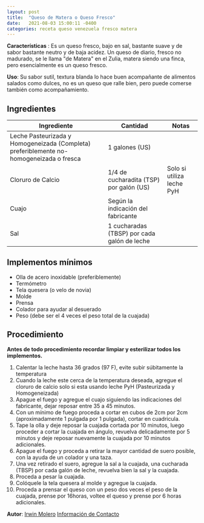 ```yaml
---
layout: post
title:  "Queso de Matera o Queso Fresco"
date:   2021-08-03 15:00:11 -0400
categories: receta queso venezuela fresco matera
---
```


**Características** : Es un queso fresco, bajo en sal, bastante suave y de sabor bastante neutro y de baja acidez. Un queso de diario, fresco no madurado, se le llama "de Matera" en el Zulia, matera siendo una finca, pero esencialmente es un queso fresco. 

**Uso**: Su sabor sutil, textura blanda lo hace buen acompañante de alimentos salados como dulces, no es un queso que ralle bien, pero puede comerse también como acompañamiento.

## Ingredientes

Ingrediente | Cantidad | Notas
------------| ---------| -----
Leche Pasteurizada y Homogeneizada (Completa) preferiblemente no-homogeneizada o fresca | 1 galones (US) |
Cloruro de Calcio | 1/4 de cucharadita (TSP) por galón (US) | Solo si utiliza leche PyH
Cuajo | Según la indicación del fabricante | 
Sal | 1 cucharadas (TBSP) por cada galón de leche | 

## Implementos mínimos

- Olla de acero inoxidable (preferiblemente)
- Termómetro
- Tela quesera (o velo de novia)
- Molde
- Prensa
- Colador para ayudar al desuerado
- Peso (debe ser el 4 veces el peso total de la cuajada)

## Procedimiento

**Antes de todo procedimiento recordar limpiar y esterilizar todos los implementos.**

1. Calentar la leche hasta 36 grados (97 F), evite subir súbitamente la temperatura
2. Cuando la leche este cerca de la temperatura deseada, agregue el cloruro de calcio solo si esta usando leche PyH  (Pasteurizada y Homogeneizada)
3. Apague el fuego y agregue el cuajo siguiendo las indicaciones del fabricante, dejar reposar entre 35 a 45 minutos.
4. Con un mínimo de fuego proceda a cortar en cubos de 2cm por 2cm (aproximadamente 1 pulgada por 1 pulgada), cortar en cuadricula.
5. Tape la olla y deje reposar la cuajada cortada por 10 minutos, luego proceder a cortar la cuajada en ángulo, revuelva delicadamente por 5 minutos y deje reposar nuevamente la cuajada por 10 minutos adicionales.
6. Apague el fuego y proceda a retirar la mayor cantidad de suero posible, con la ayuda de un colador y una taza.
7. Una vez retirado el suero, agregue la sal a la cuajada, una cucharada (TBSP) por cada galón de leche, revuelva bien la sal y la cuajada.
8. Proceda a pesar la cuajada.
9. Colóquele la tela quesera al molde y agregue la cuajada.
10. Proceda a prensar el queso con un peso dos veces el peso de la cuajada, prense por 16horas, voltee el queso y prense por 6 horas adicionales.

**Autor**: [Irwin Molero](https://www.instagram.com/moleros_artisancheese/) [Información de Contacto](http://wa.link/1x4dwc)